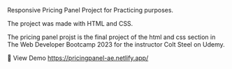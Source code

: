 Responsive Pricing Panel Project for Practicing purposes.

The project was made with HTML and CSS.

The pricing panel projst is the final project of the html and css section in The Web Developer Bootcamp 2023 for the instructor Colt Steel on Udemy.

🔗 View Demo https://pricingpanel-ae.netlify.app/
